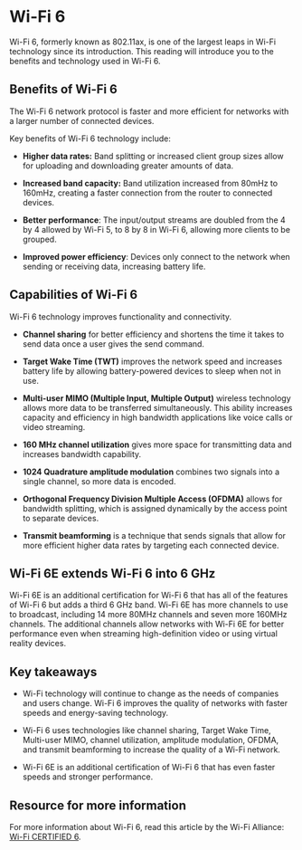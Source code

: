 # Wi-Fi 6

Wi-Fi 6, formerly known as 802.11ax, is one of the largest leaps in Wi-Fi technology since its introduction. This reading will introduce you to the benefits and technology used in Wi-Fi 6.

## Benefits of Wi-Fi 6

The Wi-Fi 6 network protocol is faster and more efficient for networks with a larger number of connected devices.

Key benefits of Wi-Fi 6 technology include:

- **Higher data rates:** Band splitting or increased client group sizes allow for uploading and downloading greater amounts of data.
    
- **Increased band capacity:** Band utilization increased from 80mHz to 160mHz, creating a faster connection from the router to connected devices.
    
- **Better performance**: The input/output streams are doubled from the 4 by 4 allowed by Wi-Fi 5, to 8 by 8 in Wi-Fi 6, allowing more clients to be grouped. 
    
- **Improved power efficiency**: Devices only connect to the network when sending or receiving data, increasing battery life. 
    

## Capabilities of Wi-Fi 6

Wi-Fi 6 technology improves functionality and connectivity.

- **Channel sharing** for better efficiency and shortens the time it takes to send data once a user gives the send command. 
    
- **Target Wake Time (TWT)** improves the network speed and increases battery life by allowing battery-powered devices to sleep when not in use. 
    
- **Multi-user MIMO (Multiple Input, Multiple Output)** wireless technology allows more data to be transferred simultaneously. This ability increases capacity and efficiency in high bandwidth applications like voice calls or video streaming.
    
- **160 MHz channel utilization** gives more space for transmitting data and increases bandwidth capability.
    
- **1024 Quadrature amplitude modulation** combines two signals into a single channel, so more data is encoded.
    
- **Orthogonal Frequency Division Multiple Access (OFDMA)** allows for bandwidth splitting, which is assigned dynamically by the access point to separate devices. 
    

- **Transmit beamforming** is a technique that sends signals that allow for more efficient higher data rates by targeting each connected device.
    

## Wi-Fi 6E extends Wi-Fi 6 into 6 GHz

Wi-Fi 6E is an additional certification for Wi-Fi 6 that has all of the features of Wi-Fi 6 but adds a third 6 GHz band. Wi-Fi 6E has more channels to use to broadcast, including 14 more 80MHz channels and seven more 160MHz channels. The additional channels allow networks with Wi-Fi 6E for better performance even when streaming high-definition video or using virtual reality devices. 

## Key takeaways 

- Wi-Fi technology will continue to change as the needs of companies and users change. Wi-Fi 6 improves the quality of networks with faster speeds and energy-saving technology. 
    

- Wi-Fi 6 uses technologies like channel sharing, Target Wake Time, Multi-user MIMO, channel utilization, amplitude modulation, OFDMA, and transmit beamforming to increase the quality of a Wi-Fi network. 
    
- Wi-Fi 6E is an additional certification of Wi-Fi 6 that has even faster speeds and stronger performance. 
    

## Resource for more information

For more information about Wi-Fi 6, read this article by the Wi-Fi Alliance: [Wi-Fi CERTIFIED 6](https://www.wi-fi.org/discover-wi-fi/wi-fi-certified-6).